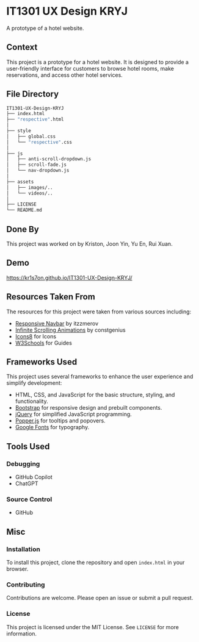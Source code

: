 # IT1301 UX Design KRYJ

A prototype of a hotel website.

## Context

This project is a prototype for a hotel website. It is designed to provide a user-friendly interface for customers to browse hotel rooms, make reservations, and access other hotel services.

## File Directory

```bash
IT1301-UX-Design-KRYJ
├── index.html
├── "respective".html
│ 
├── style
│   ├── global.css
│   └── "respective".css
│ 
├── js
│   ├── anti-scroll-dropdown.js
│   ├── scroll-fade.js
│   └── nav-dropdown.js
│ 
├── assets
│   ├── images/..
│   └── videos/..
│
├── LICENSE 
└── README.md
```

## Done By

This project was worked on by Kriston, Joon Yin, Yu En, Rui Xuan.

## Demo

https://kr1s7on.github.io/IT1301-UX-Design-KRYJ/

## Resources Taken From

The resources for this project were taken from various sources including:

- [Responsive Navbar](https://github.com/itzzmerov/responsive-navbar) by itzzmerov
- [Infinite Scrolling Animations](https://github.com/constgenius/InfiniteScroll) by constgenius
- [Icons8](https://icons8.com/) for Icons
- [W3Schools](https://www.w3schools.com/) for Guides

## Frameworks Used

This project uses several frameworks to enhance the user experience and simplify development:

- HTML, CSS, and JavaScript for the basic structure, styling, and functionality.
- [Bootstrap](https://getbootstrap.com/) for responsive design and prebuilt components.
- [jQuery](https://jquery.com/) for simplified JavaScript programming.
- [Popper.js](https://popper.js.org/) for tooltips and popovers.
- [Google Fonts](https://fonts.google.com/) for typography.

## Tools Used

### Debugging
- GitHub Copilot
- ChatGPT

### Source Control
- GitHub

## Misc

### Installation

To install this project, clone the repository and open `index.html` in your browser.

### Contributing

Contributions are welcome. Please open an issue or submit a pull request.

### License

This project is licensed under the MIT License. See `LICENSE` for more information.